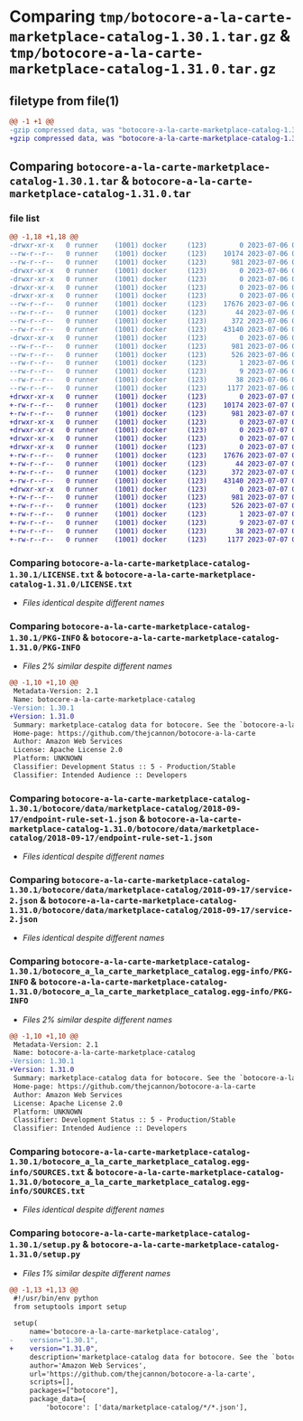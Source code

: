 # Comparing `tmp/botocore-a-la-carte-marketplace-catalog-1.30.1.tar.gz` & `tmp/botocore-a-la-carte-marketplace-catalog-1.31.0.tar.gz`

## filetype from file(1)

```diff
@@ -1 +1 @@
-gzip compressed data, was "botocore-a-la-carte-marketplace-catalog-1.30.1.tar", last modified: Thu Jul  6 01:45:19 2023, max compression
+gzip compressed data, was "botocore-a-la-carte-marketplace-catalog-1.31.0.tar", last modified: Fri Jul  7 01:44:10 2023, max compression
```

## Comparing `botocore-a-la-carte-marketplace-catalog-1.30.1.tar` & `botocore-a-la-carte-marketplace-catalog-1.31.0.tar`

### file list

```diff
@@ -1,18 +1,18 @@
-drwxr-xr-x   0 runner    (1001) docker     (123)        0 2023-07-06 01:45:19.187025 botocore-a-la-carte-marketplace-catalog-1.30.1/
--rw-r--r--   0 runner    (1001) docker     (123)    10174 2023-07-06 01:45:18.000000 botocore-a-la-carte-marketplace-catalog-1.30.1/LICENSE.txt
--rw-r--r--   0 runner    (1001) docker     (123)      981 2023-07-06 01:45:19.187025 botocore-a-la-carte-marketplace-catalog-1.30.1/PKG-INFO
-drwxr-xr-x   0 runner    (1001) docker     (123)        0 2023-07-06 01:45:19.187025 botocore-a-la-carte-marketplace-catalog-1.30.1/botocore/
-drwxr-xr-x   0 runner    (1001) docker     (123)        0 2023-07-06 01:45:19.187025 botocore-a-la-carte-marketplace-catalog-1.30.1/botocore/data/
-drwxr-xr-x   0 runner    (1001) docker     (123)        0 2023-07-06 01:45:19.187025 botocore-a-la-carte-marketplace-catalog-1.30.1/botocore/data/marketplace-catalog/
-drwxr-xr-x   0 runner    (1001) docker     (123)        0 2023-07-06 01:45:19.187025 botocore-a-la-carte-marketplace-catalog-1.30.1/botocore/data/marketplace-catalog/2018-09-17/
--rw-r--r--   0 runner    (1001) docker     (123)    17676 2023-07-06 01:44:40.000000 botocore-a-la-carte-marketplace-catalog-1.30.1/botocore/data/marketplace-catalog/2018-09-17/endpoint-rule-set-1.json
--rw-r--r--   0 runner    (1001) docker     (123)       44 2023-07-06 01:44:40.000000 botocore-a-la-carte-marketplace-catalog-1.30.1/botocore/data/marketplace-catalog/2018-09-17/examples-1.json
--rw-r--r--   0 runner    (1001) docker     (123)      372 2023-07-06 01:44:40.000000 botocore-a-la-carte-marketplace-catalog-1.30.1/botocore/data/marketplace-catalog/2018-09-17/paginators-1.json
--rw-r--r--   0 runner    (1001) docker     (123)    43140 2023-07-06 01:44:40.000000 botocore-a-la-carte-marketplace-catalog-1.30.1/botocore/data/marketplace-catalog/2018-09-17/service-2.json
-drwxr-xr-x   0 runner    (1001) docker     (123)        0 2023-07-06 01:45:19.187025 botocore-a-la-carte-marketplace-catalog-1.30.1/botocore_a_la_carte_marketplace_catalog.egg-info/
--rw-r--r--   0 runner    (1001) docker     (123)      981 2023-07-06 01:45:19.000000 botocore-a-la-carte-marketplace-catalog-1.30.1/botocore_a_la_carte_marketplace_catalog.egg-info/PKG-INFO
--rw-r--r--   0 runner    (1001) docker     (123)      526 2023-07-06 01:45:19.000000 botocore-a-la-carte-marketplace-catalog-1.30.1/botocore_a_la_carte_marketplace_catalog.egg-info/SOURCES.txt
--rw-r--r--   0 runner    (1001) docker     (123)        1 2023-07-06 01:45:19.000000 botocore-a-la-carte-marketplace-catalog-1.30.1/botocore_a_la_carte_marketplace_catalog.egg-info/dependency_links.txt
--rw-r--r--   0 runner    (1001) docker     (123)        9 2023-07-06 01:45:19.000000 botocore-a-la-carte-marketplace-catalog-1.30.1/botocore_a_la_carte_marketplace_catalog.egg-info/top_level.txt
--rw-r--r--   0 runner    (1001) docker     (123)       38 2023-07-06 01:45:19.187025 botocore-a-la-carte-marketplace-catalog-1.30.1/setup.cfg
--rw-r--r--   0 runner    (1001) docker     (123)     1177 2023-07-06 01:45:18.000000 botocore-a-la-carte-marketplace-catalog-1.30.1/setup.py
+drwxr-xr-x   0 runner    (1001) docker     (123)        0 2023-07-07 01:44:10.943546 botocore-a-la-carte-marketplace-catalog-1.31.0/
+-rw-r--r--   0 runner    (1001) docker     (123)    10174 2023-07-07 01:44:10.000000 botocore-a-la-carte-marketplace-catalog-1.31.0/LICENSE.txt
+-rw-r--r--   0 runner    (1001) docker     (123)      981 2023-07-07 01:44:10.943546 botocore-a-la-carte-marketplace-catalog-1.31.0/PKG-INFO
+drwxr-xr-x   0 runner    (1001) docker     (123)        0 2023-07-07 01:44:10.939546 botocore-a-la-carte-marketplace-catalog-1.31.0/botocore/
+drwxr-xr-x   0 runner    (1001) docker     (123)        0 2023-07-07 01:44:10.939546 botocore-a-la-carte-marketplace-catalog-1.31.0/botocore/data/
+drwxr-xr-x   0 runner    (1001) docker     (123)        0 2023-07-07 01:44:10.939546 botocore-a-la-carte-marketplace-catalog-1.31.0/botocore/data/marketplace-catalog/
+drwxr-xr-x   0 runner    (1001) docker     (123)        0 2023-07-07 01:44:10.939546 botocore-a-la-carte-marketplace-catalog-1.31.0/botocore/data/marketplace-catalog/2018-09-17/
+-rw-r--r--   0 runner    (1001) docker     (123)    17676 2023-07-07 01:43:28.000000 botocore-a-la-carte-marketplace-catalog-1.31.0/botocore/data/marketplace-catalog/2018-09-17/endpoint-rule-set-1.json
+-rw-r--r--   0 runner    (1001) docker     (123)       44 2023-07-07 01:43:28.000000 botocore-a-la-carte-marketplace-catalog-1.31.0/botocore/data/marketplace-catalog/2018-09-17/examples-1.json
+-rw-r--r--   0 runner    (1001) docker     (123)      372 2023-07-07 01:43:28.000000 botocore-a-la-carte-marketplace-catalog-1.31.0/botocore/data/marketplace-catalog/2018-09-17/paginators-1.json
+-rw-r--r--   0 runner    (1001) docker     (123)    43140 2023-07-07 01:43:28.000000 botocore-a-la-carte-marketplace-catalog-1.31.0/botocore/data/marketplace-catalog/2018-09-17/service-2.json
+drwxr-xr-x   0 runner    (1001) docker     (123)        0 2023-07-07 01:44:10.943546 botocore-a-la-carte-marketplace-catalog-1.31.0/botocore_a_la_carte_marketplace_catalog.egg-info/
+-rw-r--r--   0 runner    (1001) docker     (123)      981 2023-07-07 01:44:10.000000 botocore-a-la-carte-marketplace-catalog-1.31.0/botocore_a_la_carte_marketplace_catalog.egg-info/PKG-INFO
+-rw-r--r--   0 runner    (1001) docker     (123)      526 2023-07-07 01:44:10.000000 botocore-a-la-carte-marketplace-catalog-1.31.0/botocore_a_la_carte_marketplace_catalog.egg-info/SOURCES.txt
+-rw-r--r--   0 runner    (1001) docker     (123)        1 2023-07-07 01:44:10.000000 botocore-a-la-carte-marketplace-catalog-1.31.0/botocore_a_la_carte_marketplace_catalog.egg-info/dependency_links.txt
+-rw-r--r--   0 runner    (1001) docker     (123)        9 2023-07-07 01:44:10.000000 botocore-a-la-carte-marketplace-catalog-1.31.0/botocore_a_la_carte_marketplace_catalog.egg-info/top_level.txt
+-rw-r--r--   0 runner    (1001) docker     (123)       38 2023-07-07 01:44:10.943546 botocore-a-la-carte-marketplace-catalog-1.31.0/setup.cfg
+-rw-r--r--   0 runner    (1001) docker     (123)     1177 2023-07-07 01:44:10.000000 botocore-a-la-carte-marketplace-catalog-1.31.0/setup.py
```

### Comparing `botocore-a-la-carte-marketplace-catalog-1.30.1/LICENSE.txt` & `botocore-a-la-carte-marketplace-catalog-1.31.0/LICENSE.txt`

 * *Files identical despite different names*

### Comparing `botocore-a-la-carte-marketplace-catalog-1.30.1/PKG-INFO` & `botocore-a-la-carte-marketplace-catalog-1.31.0/PKG-INFO`

 * *Files 2% similar despite different names*

```diff
@@ -1,10 +1,10 @@
 Metadata-Version: 2.1
 Name: botocore-a-la-carte-marketplace-catalog
-Version: 1.30.1
+Version: 1.31.0
 Summary: marketplace-catalog data for botocore. See the `botocore-a-la-carte` package for more info.
 Home-page: https://github.com/thejcannon/botocore-a-la-carte
 Author: Amazon Web Services
 License: Apache License 2.0
 Platform: UNKNOWN
 Classifier: Development Status :: 5 - Production/Stable
 Classifier: Intended Audience :: Developers
```

### Comparing `botocore-a-la-carte-marketplace-catalog-1.30.1/botocore/data/marketplace-catalog/2018-09-17/endpoint-rule-set-1.json` & `botocore-a-la-carte-marketplace-catalog-1.31.0/botocore/data/marketplace-catalog/2018-09-17/endpoint-rule-set-1.json`

 * *Files identical despite different names*

### Comparing `botocore-a-la-carte-marketplace-catalog-1.30.1/botocore/data/marketplace-catalog/2018-09-17/service-2.json` & `botocore-a-la-carte-marketplace-catalog-1.31.0/botocore/data/marketplace-catalog/2018-09-17/service-2.json`

 * *Files identical despite different names*

### Comparing `botocore-a-la-carte-marketplace-catalog-1.30.1/botocore_a_la_carte_marketplace_catalog.egg-info/PKG-INFO` & `botocore-a-la-carte-marketplace-catalog-1.31.0/botocore_a_la_carte_marketplace_catalog.egg-info/PKG-INFO`

 * *Files 2% similar despite different names*

```diff
@@ -1,10 +1,10 @@
 Metadata-Version: 2.1
 Name: botocore-a-la-carte-marketplace-catalog
-Version: 1.30.1
+Version: 1.31.0
 Summary: marketplace-catalog data for botocore. See the `botocore-a-la-carte` package for more info.
 Home-page: https://github.com/thejcannon/botocore-a-la-carte
 Author: Amazon Web Services
 License: Apache License 2.0
 Platform: UNKNOWN
 Classifier: Development Status :: 5 - Production/Stable
 Classifier: Intended Audience :: Developers
```

### Comparing `botocore-a-la-carte-marketplace-catalog-1.30.1/botocore_a_la_carte_marketplace_catalog.egg-info/SOURCES.txt` & `botocore-a-la-carte-marketplace-catalog-1.31.0/botocore_a_la_carte_marketplace_catalog.egg-info/SOURCES.txt`

 * *Files identical despite different names*

### Comparing `botocore-a-la-carte-marketplace-catalog-1.30.1/setup.py` & `botocore-a-la-carte-marketplace-catalog-1.31.0/setup.py`

 * *Files 1% similar despite different names*

```diff
@@ -1,13 +1,13 @@
 #!/usr/bin/env python
 from setuptools import setup
 
 setup(
     name='botocore-a-la-carte-marketplace-catalog',
-    version="1.30.1",
+    version="1.31.0",
     description='marketplace-catalog data for botocore. See the `botocore-a-la-carte` package for more info.',
     author='Amazon Web Services',
     url='https://github.com/thejcannon/botocore-a-la-carte',
     scripts=[],
     packages=["botocore"],
     package_data={
         'botocore': ['data/marketplace-catalog/*/*.json'],
```

